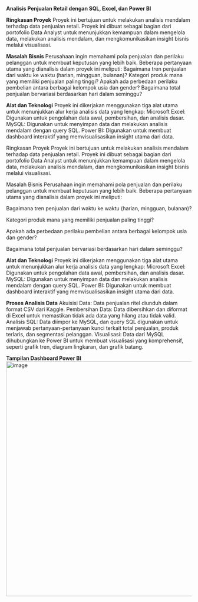 **Analisis Penjualan Retail dengan SQL, Excel, dan Power BI**


**Ringkasan Proyek**
Proyek ini bertujuan untuk melakukan analisis mendalam terhadap data penjualan retail. Proyek ini dibuat sebagai bagian dari portofolio Data Analyst untuk menunjukkan kemampuan dalam mengelola data, melakukan analisis mendalam, dan mengkomunikasikan insight bisnis melalui visualisasi.


**Masalah Bisnis**
Perusahaan ingin memahami pola penjualan dan perilaku pelanggan untuk membuat keputusan yang lebih baik. Beberapa pertanyaan utama yang dianalisis dalam proyek ini meliputi:
Bagaimana tren penjualan dari waktu ke waktu (harian, mingguan, bulanan)?
Kategori produk mana yang memiliki penjualan paling tinggi?
Apakah ada perbedaan perilaku pembelian antara berbagai kelompok usia dan gender?
Bagaimana total penjualan bervariasi berdasarkan hari dalam seminggu?


**Alat dan Teknologi**
Proyek ini dikerjakan menggunakan tiga alat utama untuk menunjukkan alur kerja analisis data yang lengkap:
Microsoft Excel: Digunakan untuk pengolahan data awal, pembersihan, dan analisis dasar.
MySQL: Digunakan untuk menyimpan data dan melakukan analisis mendalam dengan query SQL.
Power BI: Digunakan untuk membuat dashboard interaktif yang memvisualisasikan insight utama dari data.


Ringkasan Proyek
Proyek ini bertujuan untuk melakukan analisis mendalam terhadap data penjualan retail. Proyek ini dibuat sebagai bagian dari portofolio Data Analyst untuk menunjukkan kemampuan dalam mengelola data, melakukan analisis mendalam, dan mengkomunikasikan insight bisnis melalui visualisasi.

Masalah Bisnis
Perusahaan ingin memahami pola penjualan dan perilaku pelanggan untuk membuat keputusan yang lebih baik. Beberapa pertanyaan utama yang dianalisis dalam proyek ini meliputi:

Bagaimana tren penjualan dari waktu ke waktu (harian, mingguan, bulanan)?

Kategori produk mana yang memiliki penjualan paling tinggi?

Apakah ada perbedaan perilaku pembelian antara berbagai kelompok usia dan gender?

Bagaimana total penjualan bervariasi berdasarkan hari dalam seminggu?

**Alat dan Teknologi**
Proyek ini dikerjakan menggunakan tiga alat utama untuk menunjukkan alur kerja analisis data yang lengkap:
Microsoft Excel: Digunakan untuk pengolahan data awal, pembersihan, dan analisis dasar.
MySQL: Digunakan untuk menyimpan data dan melakukan analisis mendalam dengan query SQL.
Power BI: Digunakan untuk membuat dashboard interaktif yang memvisualisasikan insight utama dari data.

**Proses Analisis Data**
Akuisisi Data: Data penjualan ritel diunduh dalam format CSV dari Kaggle.
Pembersihan Data: Data dibersihkan dan diformat di Excel untuk memastikan tidak ada data yang hilang atau tidak valid.
Analisis SQL: Data diimpor ke MySQL, dan query SQL digunakan untuk menjawab pertanyaan-pertanyaan kunci terkait total penjualan, produk terlaris, dan segmentasi pelanggan.
Visualisasi: Data dari MySQL dihubungkan ke Power BI untuk membuat visualisasi yang komprehensif, seperti grafik tren, diagram lingkaran, dan grafik batang.

**Tampilan Dashboard Power BI** 
<img width="1147" height="638" alt="image" src="https://github.com/user-attachments/assets/47652e68-3434-47f3-b6ea-f4aaa8acbe25" />

